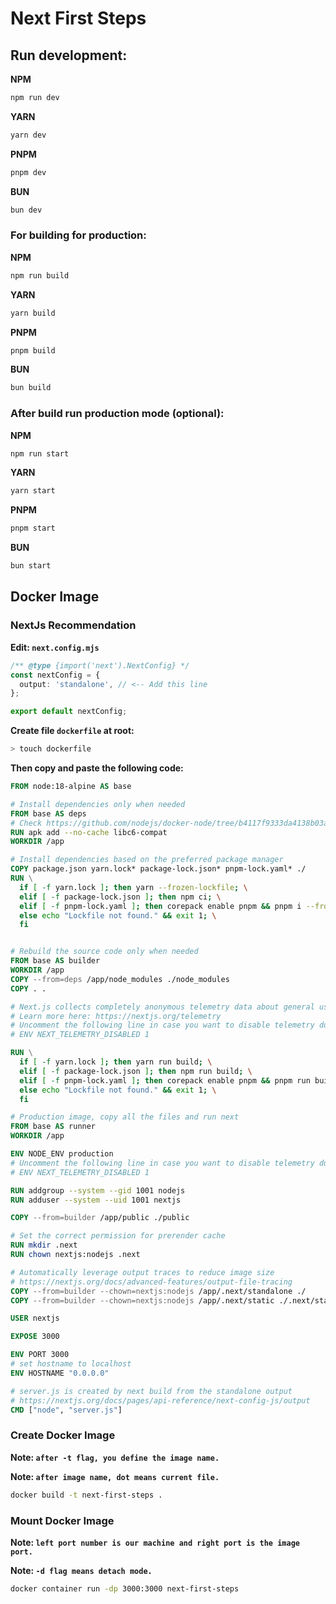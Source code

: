 # Next First Steps

## Run development:

**NPM**
```bash
npm run dev
```

**YARN**

```bash
yarn dev
```

**PNPM**

```bash
pnpm dev
```

**BUN**

```bash
bun dev
```

### For building for production:

**NPM**
```bash
npm run build
```

**YARN**

```bash
yarn build
```

**PNPM**

```bash
pnpm build
```

**BUN**

```bash
bun build
```

### After build run production mode (optional):

**NPM**
```bash
npm run start
```

**YARN**

```bash
yarn start
```

**PNPM**

```bash
pnpm start
```

**BUN**

```bash
bun start
```

## Docker Image

### NextJs Recommendation

**Edit: ```next.config.mjs```**

```typescript
/** @type {import('next').NextConfig} */
const nextConfig = {
  output: 'standalone', // <-- Add this line
};

export default nextConfig;
```

**Create file ```dockerfile``` at root:**

```bash
> touch dockerfile
```

**Then copy and paste the following code:**

```dockerfile
FROM node:18-alpine AS base

# Install dependencies only when needed
FROM base AS deps
# Check https://github.com/nodejs/docker-node/tree/b4117f9333da4138b03a546ec926ef50a31506c3#nodealpine to understand why libc6-compat might be needed.
RUN apk add --no-cache libc6-compat
WORKDIR /app

# Install dependencies based on the preferred package manager
COPY package.json yarn.lock* package-lock.json* pnpm-lock.yaml* ./
RUN \
  if [ -f yarn.lock ]; then yarn --frozen-lockfile; \
  elif [ -f package-lock.json ]; then npm ci; \
  elif [ -f pnpm-lock.yaml ]; then corepack enable pnpm && pnpm i --frozen-lockfile; \
  else echo "Lockfile not found." && exit 1; \
  fi


# Rebuild the source code only when needed
FROM base AS builder
WORKDIR /app
COPY --from=deps /app/node_modules ./node_modules
COPY . .

# Next.js collects completely anonymous telemetry data about general usage.
# Learn more here: https://nextjs.org/telemetry
# Uncomment the following line in case you want to disable telemetry during the build.
# ENV NEXT_TELEMETRY_DISABLED 1

RUN \
  if [ -f yarn.lock ]; then yarn run build; \
  elif [ -f package-lock.json ]; then npm run build; \
  elif [ -f pnpm-lock.yaml ]; then corepack enable pnpm && pnpm run build; \
  else echo "Lockfile not found." && exit 1; \
  fi

# Production image, copy all the files and run next
FROM base AS runner
WORKDIR /app

ENV NODE_ENV production
# Uncomment the following line in case you want to disable telemetry during runtime.
# ENV NEXT_TELEMETRY_DISABLED 1

RUN addgroup --system --gid 1001 nodejs
RUN adduser --system --uid 1001 nextjs

COPY --from=builder /app/public ./public

# Set the correct permission for prerender cache
RUN mkdir .next
RUN chown nextjs:nodejs .next

# Automatically leverage output traces to reduce image size
# https://nextjs.org/docs/advanced-features/output-file-tracing
COPY --from=builder --chown=nextjs:nodejs /app/.next/standalone ./
COPY --from=builder --chown=nextjs:nodejs /app/.next/static ./.next/static

USER nextjs

EXPOSE 3000

ENV PORT 3000
# set hostname to localhost
ENV HOSTNAME "0.0.0.0"

# server.js is created by next build from the standalone output
# https://nextjs.org/docs/pages/api-reference/next-config-js/output
CMD ["node", "server.js"]
```

### Create Docker Image

**Note: ```after -t flag, you define the image name.```**

**Note: ```after image name, dot means current file.```**


```bash
docker build -t next-first-steps .
```

### Mount Docker Image

**Note: ```left port number is our machine and right port is the image port.```**

**Note: ```-d flag means detach mode.```**


```bash
docker container run -dp 3000:3000 next-first-steps
```